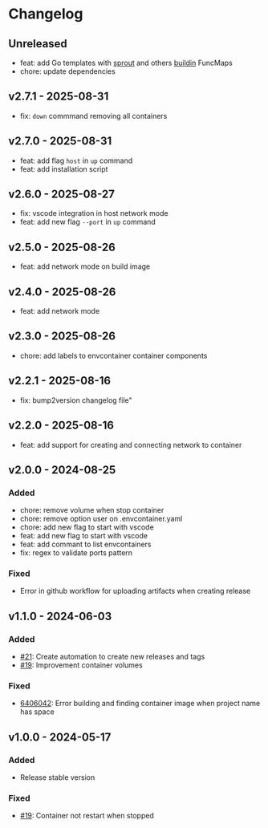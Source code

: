 # Changelog

## Unreleased

- feat: add Go templates with [sprout](https://github.com/go-sprout/sprout) and others [buildin](/internal/template/gotmpl/tmpl.go) FuncMaps
- chore: update dependencies

## v2.7.1 - 2025-08-31

- fix: `down` commmand removing all containers

## v2.7.0 - 2025-08-31

- feat:  add flag `host` in `up` command
- feat: add installation script

## v2.6.0 - 2025-08-27

- fix: vscode integration in host network mode
- feat: add new flag `--port` in `up` command

## v2.5.0 - 2025-08-26

- feat: add network mode on build image

## v2.4.0 - 2025-08-26

- feat: add network mode

## v2.3.0 - 2025-08-26

- chore: add labels to envcontainer container components

## v2.2.1 - 2025-08-16

- fix: bump2version changelog file"

## v2.2.0 - 2025-08-16

- feat: add support for creating and connecting network to container

## v2.0.0 - 2024-08-25

### Added

- chore: remove volume when stop container
- chore: remove option user on .envcontainer.yaml
- chore: add new flag to start with vscode
- feat: add new flag to start with vscode
- feat: add commant to list envcontainers 
- fix: regex to validate ports pattern

### Fixed

- Error in github workflow for uploading artifacts when creating release

## v1.1.0 - 2024-06-03

### Added

- [#21](https://github.com/erickmaria/envcontainer/pull/21): Create automation to create new releases and tags
- [#19](https://github.com/erickmaria/envcontainer/pull/19): Improvement container volumes

### Fixed

- [6406042](https://github.com/erickmaria/envcontainer/commit/64060422ea0c5abe6b87bfdfa82f5b1026ffa40b): Error building and finding container image when project name has space

## v1.0.0 - 2024-05-17

### Added

- Release stable version

### Fixed

- [#19](https://github.com/erickmaria/envcontainer/pull/19): Container not restart when stopped
